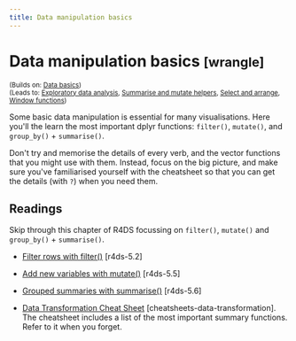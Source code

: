 ```yaml
---
title: Data manipulation basics
---
```


<!-- Generated automatically from manip-basics.yml. Do not edit by hand -->

# Data manipulation basics <small class='wrangle'>[wrangle]</small>
<small>(Builds on: [Data basics](data-basics.md))</small>  
<small>(Leads to: [Exploratory data analysis](eda.md), [Summarise and mutate helpers](manip-helpers.md), [Select and arrange](select-arrange.md), [Window functions](window-functions.md))</small>

Some basic data manipulation is essential for many visualisations. Here
you'll the learn the most important dplyr functions: `filter()`,
`mutate()`, and `group_by()` + `summarise()`.

Don't try and memorise the details of every verb, and the vector functions
that you might use with them. Instead, focus on the big picture, and make
sure you've familiarised yourself with the cheatsheet so that you can get
the details (with `?`) when you need them.

## Readings

Skip through this chapter of R4DS focussing on `filter()`, `mutate()` and
`group_by()` + `summarise()`.

  * [Filter rows with filter()](http://r4ds.had.co.nz/transform.html#filter-rows-with-filter) [r4ds-5.2]

  * [Add new variables with mutate()](http://r4ds.had.co.nz/transform.html#add-new-variables-with-mutate) [r4ds-5.5]

  * [Grouped summaries with summarise()](http://r4ds.had.co.nz/transform.html#grouped-summaries-with-summarise) [r4ds-5.6]

  * [Data Transformation Cheat Sheet](https://github.com/rstudio/cheatsheets/raw/master/source/pdfs/data-transformation-cheatsheet.pdf) [cheatsheets-data-transformation].
    The cheatsheet includes a list of the most important summary functions.
    Refer to it when you forget.



